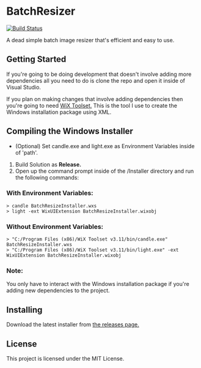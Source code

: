 # BatchResizer
[![Build Status](https://matthewbeaudin.visualstudio.com/_apis/public/build/definitions/378e0c01-885a-45ec-b095-c4ba1cb45bb3/2/badge)](https://matthewbeaudin.visualstudio.com/BatchResize/_build/index?definitionId=2)

A dead simple batch image resizer that's efficient and easy to use.

## Getting Started
If you're going to be doing development that doesn't involve adding more dependencies all you need to do is clone the repo and open it inside of Visual Studio.

If you plan on making changes that involve adding dependencies then you're going to need [WiX Toolset.](http://wixtoolset.org/releases/) This is the tool I use to create the Windows installation package using XML.


## Compiling the Windows Installer

* (Optional) Set candle.exe and light.exe as Environment Variables inside of 'path'.
1. Build Solution as **Release.**
2. Open up the command prompt inside of the /Installer directory and run the following commands:

### With Environment Variables:
```
> candle BatchResizeInstaller.wxs
> light -ext WixUIExtension BatchResizeInstaller.wixobj
```

### Without Environment Variables:
```
> "C:/Program Files (x86)/WiX Toolset v3.11/bin/candle.exe" BatchResizeInstaller.wxs
> "C:/Program Files (x86)/WiX Toolset v3.11/bin/light.exe" -ext WixUIExtension BatchResizeInstaller.wixobj
```

### Note:
You only have to interact with the Windows installation package if you're adding new dependencies to the project.

## Installing
Download the latest installer from [the releases page.](https://github.com/mattbeaudin/BatchResize/releases)

## License
This project is licensed under the MIT License.
